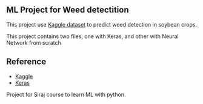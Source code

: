 ## ML Project  for Weed detectition

This project use [Kaggle dataset](https://www.kaggle.com/fpeccia/weed-detection-in-soybean-crops) to predict weed detection in soybean crops.

This project contains two files, one with Keras, and other with Neural Network from scratch

## Reference
- [Kaggle](https://www.kaggle.com/fpeccia/weed-detection-in-soybean-crops)
- [Keras](https://keras.io/)

Project for Siraj course to learn ML with python.